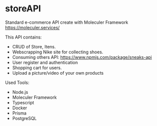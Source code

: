 
# storeAPI  

Standard e-commerce API create with Moleculer Framework
https://moleculer.services/


This API contains: 

- CRUD of Store, Itens. 
- Webscrapping Nike site for collecting shoes. 
- Consuming others API: https://www.npmjs.com/package/sneaks-api
- User register and authentication
- Shopping cart for users. 
- Upload a picture/video of your own products

Used Tools:

- Node.js
- Moleculer Framework
- Typescript
- Docker
- Prisma 
- PostgreSQL

